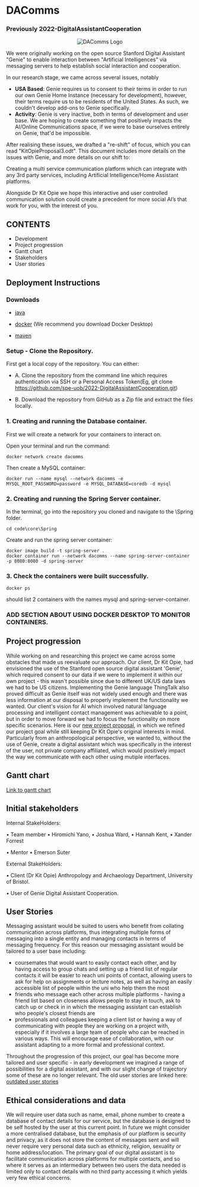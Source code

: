 <h1>DAComms</h1> 

<h3> Previously 2022-DigitalAssistantCooperation </h3>

<p align="center">
  <img src="https://github.com/spe-uob/2022-DigitalAssistantCooperation/blob/main/documentation/logo.png"  alt="DAComms Logo"/>
</p>

We were originally working on the open source Stanford Digital Assistant "Genie" to enable interaction between "Artificial Intelligences" via messaging servers to help establish social interaction and cooperation. 

In our research stage, we came across several issues, notably
+ <b>USA Based</b>: Genie requires us to consent to their terms in order to run our own Genie Home Instance (necessary for development), however, their terms require us to be residents of the United States. As such, we couldn't develop add-ons to Genie specifically.
+ <b>Activity</b>: Genie is very inactive, both in terms of development and user base. We are hoping to create something that positively impacts the AI/Online Communications space, if we were to base ourselves entirely on Genie, that'd be impossible.

After realising these issues, we drafted a "re-shift" of focus, which you can read "KitOpieProposal3.odt". This document includes more details on the issues with Genie, and more details on our shift to:

Creating a multi service communication platform which can integrate with any 3rd party services, including Artificial Intelligence/Home Assistant platforms.

Alongside Dr Kit Opie we hope this interactive and user controlled communication solution could create a precedent for more social AI’s that work for you, with the interest of you. 

## CONTENTS 
+ Development
+ Project progression
+ Gantt chart
+ Stakeholders
+ User stories

## Deployment Instructions
###  Downloads
  - [java](https://www.java.com/en/download/help/download_options.html)
  
  - [docker](https://docs.docker.com/get-docker/) (We recommend you download Docker Desktop)
  
  - [maven](https://maven.apache.org/download.cgi)

### Setup - Clone the Repository.
First get a local copy of the repository. You can either:
 - A. Clone the repository from the command line which requires authentication via SSH or a Personal Access Token(Eg, git clone https://github.com/spe-uob/2022-DigitalAssistantCooperation.git) 
 
 - B. Download the repository from GitHub as a Zip file and extract the files locally.

### 1. Creating and running the Database container.

First we will create a network for your containers to interact on.

Open your terminal and run the command:

```docker network create dacomms```

Then create a MySQL container:

```docker run --name mysql --network dacomms -e MYSQL_ROOT_PASSWORD=password -e MYSQL_DATABASE=coredb -d mysql```

### 2. Creating and running the Spring Server container.

In the terminal, go into the repository you cloned and navigate to the \Spring folder.

```cd code\core\Spring```

Create and run the spring server container:

```
docker image build -t spring-server .
docker container run --network dacomms --name spring-server-container -p 8080:8080 -d spring-server
```
   
### 3. Check the containers were built successfully.

```docker ps``` 

should list 2 containers with the names mysql and spring-server-container.

### ADD SECTION ABOUT USING DOCKER DESKTOP TO MONITOR CONTAINERS.

## Project progression 
While working on and researching this project we came across some obstacles that made us reevaluate our approach. Our client, Dr Kit Opie, had envisioned the use of the Stanford open source digital assistant 'Genie', which required consent to our data if we were to implement it within our own project - this wasn't possible since due to different UK/US data laws we had to be US citizens. Implementing the Genie language ThingTalk also proved difficult as Genie itself was not widely used enough and there was less information at our disposal to properly implement the functionality we wanted. Our client's vision for AI which involved natural language processing and intelligent contact management was achievable to a point, but in order to move forward we had to focus the functionality on more specific scenarios. 
Here is our [new project proposal](https://github.com/spe-uob/2022-DigitalAssistantCooperation/blob/main/KitOpieProposal3.odt), in which we refined our project goal while still keeping Dr Kit Opie's original interests in mind. Particularly from an anthropological perspective, we wanted to, without the use of Genie, create a digital assistant which was specifically in the interest of the user, not private company affiliated, which would positively impact the way we communicate with each other using mutiple interfaces. 

## Gantt chart
[Link to gantt chart](https://github.com/spe-uob/2022-DigitalAssistantCooperation/blob/main/Project%20Management/Software%20Engineering%20Project%20Gantt%20chart.xlsx "Project Gantt Chart")

 ## Initial stakeholders
 
 Internal StakeHolders: 
 
 • Team member            • Hiromichi Yano, 
                          • Joshua Ward, 
                          • Hannah Kent, 
                          • Xander Forrest

 • Mentor                 • Emerson Suter

External StakeHolders:  

 • Client (Dr Kit Opie) Anthropology and Archaeology Department, University of Bristol.
 
 • User of Genie Digital Assistant Cooperation.
 
 ## User Stories

Messaging assistant would be suited to users who benefit from collating communication across platforms, thus integrating multiple forms of messaging into a single entity and managing contacts in terms of messaging frequency. For this reason our messaging assistant would be tailored to a user base including:
+ coursemates that would want to easily contact each other, and by having access to group chats and setting up a friend list of regular contacts it will be easier to reach uni points of contact, allowing users to ask for help on assignments or lecture notes, as well as having an easily accessible list of people within the uni who help them the most
+ friends who message each other across multiple platforms - having a friend list based on closeness allows people to stay in touch, ask to catch up or check in in which the messaging assistant can establish who people's closest friends are
+ professionals and colleagues keeping a client list or having a way of communicating with people they are working on a project with, especially if it involves a large team of people who can be reached in various ways. This will encourage ease of collaboration, with our assistant adapting to a more formal and professional context. 

Throughout the progression of this project, our goal has become more tailored and user specific - in early development we imagined a range of possibilities for a digital assistant, and with our slight change of trajectory some of these are no longer relevant. The old user stories are linked here:
[outdated user stories](https://github.com/spe-uob/2022-DigitalAssistantCooperation/blob/readme/User%20Stories%20(old))

## Ethical considerations and data

We will require user data such as name, email, phone number to create a database of contact details for our service, but the database is designed to be self hosted by the user at this current point. In future we might consider a more centralised database, but the emphasis of our platform is security and privacy, as it does not store the content of messages sent and will never require very personal data such as ethnicity, religion, sexuality or home address/location. The primary goal of our digital assistant is to facilitate communication across platforms for multiple contacts, and so where it serves as an intermediary between two users the data needed is limited only to contact details with no third party accessing it which yields very few ethical concerns.

